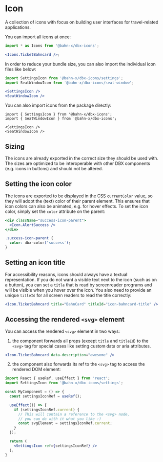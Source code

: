 # Icon

A collection of icons with focus on building user interfaces for travel-related applications.

You can import all icons at once:

```jsx
import * as Icons from '@bahn-x/dbx-icons';

<Icons.TicketBahncard />;
```

In order to reduce your bundle size, you can also import the individual icon files like below:

```jsx
import SettingsIcon from '@bahn-x/dbx-icons/settings';
import SeatWindowIcon from '@bahn-x/dbx-icons/seat-window';

<SettingsIcon />
<SeatWindowIcon />
```

You can also import icons from the package directly:

```tsx
import { SettingsIcon } from '@bahn-x/dbx-icons';
import { SeatWindowIcon } from '@bahn-x/dbx-icons';

<SettingsIcon />
<SeatWindowIcon />
```

## Sizing

The icons are already exported in the correct size they should be used with.
The sizes are optimized to be interoperable with other DBX components (e.g. icons in buttons) and should not be altered.

## Setting the icon color

The icons are exported to be displayed in the CSS `currentColor` value, so they will adopt the (text) color of their parent element.
This ensures that icon colors can also be animated, e.g. for hover effects.
To set the icon color, simply set the `color` attribute on the parent:

```jsx
<div className="success-icon-parent">
  <Icon.AlertSuccess />
</div>
```

```css
.success-icon-parent {
  color: dbx-color('success');
}
```

## Setting an icon title

For accessibility reasons, icons should always have a textual representation. If you do not want a visible text next to the icon (such as on a button), you can set a `title` that is read by screenreader programs and will be visible when you hover over the icon. You also need to provide an unique `titleId` for all screen readers to read the title correctly:

```jsx
<Icon.TicketBahncard title="BahnCard" titleId="icon-bahncard-title" />
```

## Accessing the rendered `<svg>` element

You can access the rendered `<svg>` element in two ways:

1. the component forwards all props (except `title` and `titleId`) to the `<svg>` tag for special cases like setting custom data or aria attributes.

```jsx
<Icon.TicketBahncard data-description="awesome" />
```

2. the component also forwards its ref to the `<svg>` tag to access the rendered DOM element:

```jsx
import React { useRef, useEffect } from 'react';
import SettingsIcon from '@bahn-x/dbx-icons/settings';

const MyComponent = () => {
  const settingsIconRef = useRef();

  useEffect(() => {
    if (settingsIconRef.current) {
      // This will contain a reference to the <svg> node,
      // you can do with it what you like :)
      const svgElement = settingsIconRef.current;
    }
  });

  return (
    <SettingsIcon ref={settingsIconRef} />
  );
}
```
